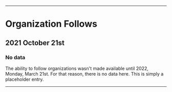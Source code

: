 
***

# Organization Follows

## 2021 October 21st

### No data

The ability to follow organizations wasn't made available until 2022, Monday, March 21st. For that reason, there is no data here. This is simply a placeholder entry.

***
